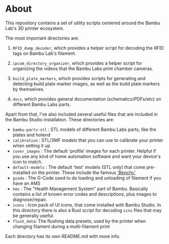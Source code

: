 # About

This repository contains a set of utility scripts centered around the Bambu Lab's 3D printer ecosystem.

The most important directories are:

1. `RFID_dump_decoder`, which provides a helper script for decoding the RFID tags on Bambu Lab's filament.

2. `ipcam_directory_organizer`, which provides a helper script for organizing the videos that the Bambu Labs print chamber cameras.

3. `build_plate_markers`, which provides scripts for generating and detecting build plate marker images, as well as the build plate markers by themselves.

4. `docs`, which provides general documentation (schematics/PDFs/etc) on different Bambu Labs parts.

Apart from that, I've also included several useful files that are included in the Bambu Studio installation. These directories are:

* `bambu-parts-stl` : STL models of different Bambu Labs parts, like the plates and hotend
* `calibration` : STL/3MF models that you can use to calibrate your printer when setting it up
* `cover_images` : The default 'profile' images for each printer. Helpful if you use any kind of home automation software and want your device's icon to match.
* `default-models` : The default 'test' models (STL only) that come pre-installed on the printer. These include the famous ['Benchy'](https://en.wikipedia.org/wiki/3DBenchy)
* `gcode` : The G-Code used to do loading and unloading of filament if you have an AMS
* `hms` : The "Health Management System" part of Bambu. Basically contains a list of known error codes and descriptions, plus images to diagnose/repair.
* `icons` : Icon pack of UI icons, that come installed with Bambu Studio. In this directory there is also a Rust script for decoding `icns` files that may be generally useful.
* `flush_data`: The flushing data presets, used by the printer when changing filament during a multi-filament print

Each directory has its own README.md with more info.
